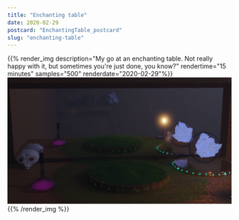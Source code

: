 ```yaml
---
title: "Enchanting table"
date: 2020-02-29
postcard: "EnchantingTable_postcard"
slug: "enchanting-table"
---
```


{{% render_img description="My go at an enchanting table. Not really happy with it, but sometimes you're just done, you know?" rendertime="15 minutes" samples="500" renderdate="2020-02-29"%}}
![Enchanting table with some fun knick knacks](img/EnchantingTable.png)
{{% /render_img %}}


